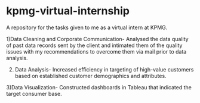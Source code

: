 # kpmg-virtual-internship
A repository for the tasks given to me as a virtual intern at KPMG.

1)Data Cleaning and Corporate Communication- 
Analysed the data quality of past data records sent by the client and intimated them of the quality issues with my recommendations to overcome them via mail prior to data analysis.

2) Data Analysis-
Increased efficiency in targeting of high-value customers based on established customer demographics and attributes.

3)Data Visualization-
Constructed dashboards in Tableau that indicated the target consumer base.
